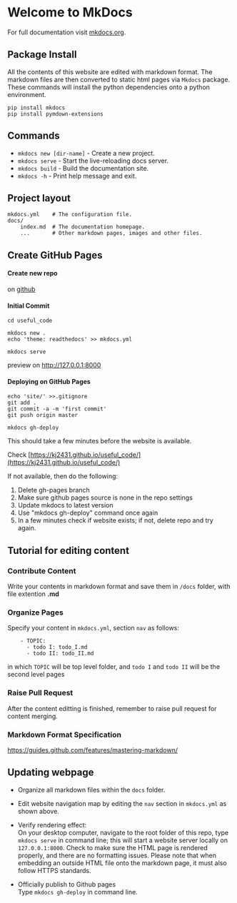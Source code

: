 # Welcome to MkDocs

For full documentation visit [mkdocs.org](https://www.mkdocs.org).

## Package Install
All the contents of this website are edited with markdown format. The markdown files are then converted to static html pages via `Mkdocs` package. These commands will install the python dependencies onto a python environment.
```
pip install mkdocs
pip install pymdown-extensions
```

## Commands

* `mkdocs new [dir-name]` - Create a new project.
* `mkdocs serve` - Start the live-reloading docs server.
* `mkdocs build` - Build the documentation site.
* `mkdocs -h` - Print help message and exit.

## Project layout

    mkdocs.yml    # The configuration file.
    docs/
        index.md  # The documentation homepage.
        ...       # Other markdown pages, images and other files.

## Create GitHub Pages

#### Create new repo

on [github](https://github.com/kj2431/useful_code/)

#### Initial Commit

```
cd useful_code

mkdocs new .
echo 'theme: readthedocs' >> mkdocs.yml

mkdocs serve
```

preview on http://127.0.0.1:8000


#### Deploying on GitHub Pages

```
echo 'site/' >>.gitignore
git add .
git commit -a -m 'first commit'
git push origin master

mkdocs gh-deploy
```

This should take a few minutes before the website is available.

Check [https://kj2431.github.io/useful_code/](https://kj2431.github.io/useful_code/)

If not available, then do the following:

1. Delete gh-pages branch
2. Make sure github pages source is none in the repo settings
3. Update mkdocs to latest version
4. Use "mkdocs gh-deploy" command once again
5. In a few minutes check if website exists; if not, delete repo and try again. 


## Tutorial for editing content

### Contribute Content
Write your contents in markdown format and save them in `/docs` folder, with file extention **.md**

### Organize Pages
Specify your content in `mkdocs.yml`, section `nav` as follows:
```
    - TOPIC:
      - todo I: todo_I.md
      - todo II: todo_II.md
```
in which `TOPIC` will be top level folder, and `todo I` and `todo II` will be the second level pages


### Raise Pull Request
After the content editting is finished, remember to raise pull request for content merging.

### Markdown Format Specification
https://guides.github.com/features/mastering-markdown/


## Updating webpage 

* Organize all markdown files within the `docs` folder.
* Edit website navigation map by editing the `nav` section in `mkdocs.yml` as shown above.
* Verify rendering effect:    
  On your desktop computer, navigate to the root folder of this repo, type `mkdocs serve` in command line; this will start a website server locally on `127.0.0.1:8000`. Check to make sure the HTML page is rendered properly, and there are no formatting issues. Please note that when embedding an outside HTML file onto the markdown page, it must also follow HTTPS standards.
  
* Officially publish to Github pages    
  Type `mkdocs gh-deploy` in command line.
  
